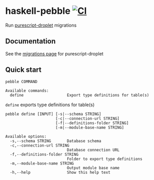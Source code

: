 # haskell-pebble [![CI](https://github.com/easafe/haskell-pebble/actions/workflows/CI.yml/badge.svg)](https://github.com/easafe/haskell-pebble/actions/workflows/CI.yml)

Run [purescript-droplet](https://github.com/easafe/purescript-droplet) migrations

## Documentation

See the [migrations page](https://droplet.asafe.dev/migrations) for purescript-droplet

## Quick start

```
pebble COMMAND

Available commands:
  define                   Export type definitions for table(s)
```

`define` exports type definitions for table(s)

```
pebble define [INPUT] [-s|--schema STRING]
                      [-c|--connection-url STRING]
                      [-f|--definitions-folder STRING]
                      [-m|--module-base-name STRING]

Available options:
  -s,--schema STRING       Database schema
  -c,--connection-url STRING
                           Database connection URL
  -f,--definitions-folder STRING
                           Folder to export type definitions
  -m,--module-base-name STRING
                           Output module base name
  -h,--help                Show this help text
```
